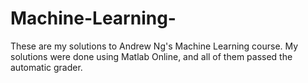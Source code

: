 # Machine-Learning-
These are my solutions to Andrew Ng's Machine Learning course. 
My solutions were done using Matlab Online, and all of them passed the automatic grader.
